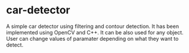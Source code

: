 # car-detector
A simple car detector using filtering and contour detection. It has been implemented using OpenCV and C++. It can be also used for any object. User can change values of paramater depending on what they want to detect.
